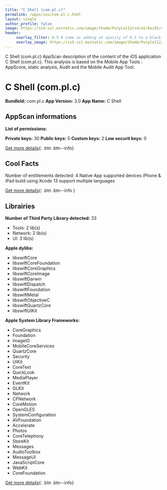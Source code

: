 ```yaml
---
title: "C Shell (com.pl.c)"
permalink: /apps/ios/com.pl.c.html
layout: single
author_profile: false
image: https://is5-ssl.mzstatic.com/image/thumb/Purple112/v4/a1/8a/02/a18a0296-411a-dc74-433b-0f70591c7f4a/AppIcon-0-0-1x_U007emarketing-0-0-0-10-0-0-sRGB-0-0-0-GLES2_U002c0-512MB-85-220-0-0.png/512x512bb.jpg
header: 
     overlay_filter: 0.5 # same as adding an opacity of 0.5 to a black background
     overlay_image: https://is5-ssl.mzstatic.com/image/thumb/Purple112/v4/a1/8a/02/a18a0296-411a-dc74-433b-0f70591c7f4a/AppIcon-0-0-1x_U007emarketing-0-0-0-10-0-0-sRGB-0-0-0-GLES2_U002c0-512MB-85-220-0-0.png/512x512bb.jpg
---
```

C Shell (com.pl.c) AppScan description of the content of the iOS application C Shell (com.pl.c). This analysis is based on the Mobile App Tools : AppScore, static analysis, Audit and the Mobile Audit App Tool.

# C Shell (com.pl.c)

**BundleId:** com.pl.c
**App Version:** 3.0
**App Name:** C Shell


## AppScan informations 

**List of permissions:** 
  
  
**Private keys:** 30
**Public keys:** 5
**Custom keys:** 2
**Low securit keys:** 0
  
[Get more details](/pricing.html){: .btn .btn--info}

## Cool Facts

Number of entitlements detected: 4
Native App
supported devices iPhone & iPad
build using Xcode 13
support multiple languages
  
[Get more details](/pricing.html){: .btn .btn--info }

## Librairies 
**Number of Third Party Library detected:** 33
- Tools: 2 lib(s)
- Network: 2 lib(s)
- UI: 3 lib(s)


**Apple dylibs:**
- libswiftCore
- libswiftCoreFoundation
- libswiftCoreGraphics
- libswiftCoreImage
- libswiftDarwin
- libswiftDispatch
- libswiftFoundation
- libswiftMetal
- libswiftObjectiveC
- libswiftQuartzCore
- libswiftUIKit


**Apple System Library Frameworks:**
- CoreGraphics
- Foundation
- ImageIO
- MobileCoreServices
- QuartzCore
- Security
- UIKit
- CoreText
- QuickLook
- MediaPlayer
- EventKit
- GLKit
- Network
- CFNetwork
- CoreMotion
- OpenGLES
- SystemConfiguration
- AVFoundation
- Accelerate
- Photos
- CoreTelephony
- StoreKit
- Messages
- AudioToolbox
- MessageUI
- JavaScriptCore
- WebKit
- CoreFoundation


  
[Get more details](/pricing.html){: .btn .btn--info}

